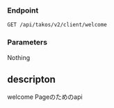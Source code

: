 ### Endpoint
`````
GET /api/takos/v2/client/welcome
`````
### Parameters
Nothing

## descripton
welcome Pageのためのapi